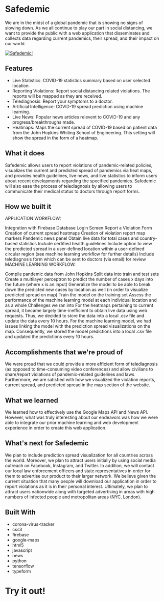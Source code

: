 # Safedemic

We are in the midst of a global pandemic that is showing no signs of slowing down. As we all continue to play our part in social distancing, we want to provide the public with a web application that disseminates and collects data regarding current pandemics, their spread, and their impact on our world.

[![Safedemic!](https://img.youtube.com/vi/iEYuA12UWf4/0.jpg)](http://www.youtube.com/watch?v=iEYuA12UWf4)

## Features

- Live Statistics: COVID-19 statistics summary based on user selected location.
- Reporting Violations: Report social distancing related violations. The reports will be mapped as they are received.
- Telediagnosis: Report your symptoms to a doctor.
- Artificial Intelligence: COVID-19 spread prediction using machine learning. 
- Live News: Popular news articles relevent to COVID-19 and any progress/breakthroughs made.
- Heatmaps: Maps the current spread of COVID-19 based on patient data from the John Hopkins Whiting School of Engineering. This setting will show the spread in the form of a heatmap.

## What it does
Safedemic allows users to report violations of pandemic-related policies, visualizes the current and predicted spread of pandemics via heat maps, and provides health guidelines, live news, and live statistics to inform users about recent developments regarding the specified pandemics. Safedemic will also ease the process of telediagnosis by allowing users to communicate their medical status to doctors through report forms.

## How we built it
APPLICATION WORKFLOW:

Integration with Firebase Database
Login Screen
Report a Violation Form
Creation of current spread heatmaps
Creation of violation report map markers
Pandemic news panel
Obtain live data for total cases and country-based statistics
Include certified health guidelines
Include option to view the predicted spread in a user-defined location within a user-defined circular region (see machine learning workflow for further details)
Include telediagnosis form which can be sent to doctors (via email) for review
MACHINE LEARNING WORKFLOW:

Compile pandemic data from John Hopkins
Split data into train and test sets
Create a multilayer perceptron to predict the number of cases x days into the future (where x is an input)
Generalize the model to be able to break down the predicted new cases by location as well (in order to visualize predicted spread on map)
Train the model on the training set
Assess the performance of the machine learning model at each individual location and as a whole
Challenges we ran into
For the heatmaps pertaining to current spread, it became largely time-inefficient to obtain live data using web requests. Thus, we decided to store the data into a local .csv file and update the data every 10 hours. For the machine learning model, we had issues linking the model with the prediction spread visualizations on the map. Consequently, we stored the model predictions into a local .csv file and updated the predictions every 10 hours.

## Accomplishments that we're proud of
We were proud that we could provide a more efficient form of telediagnosis (as opposed to time-consuming video conferences) and allow civilians to share/report violations of pandemic-related guidelines and laws. Furthermore, we are satisfied with how we visualized the violation reports, current spread, and predicted spread in the map section of the website.

## What we learned
We learned how to effectively use the Google Maps API and News API. However, what was truly interesting about our endeavors was how we were able to integrate our prior machine learning and web development experience in order to create this web application.

## What's next for Safedemic
We plan to include prediction spread visualization for all countries across the world. Moreover, we plan to attract users initially by using social media outreach on Facebook, Instagram, and Twitter. In addition, we will contact our local law enforcement officers and state representatives in order for them to advertise our product to their larger network. We believe given the current situation that many people will download our application in order to report violations as it is in their personal interest. Ultimately, we plan to attract users nationwide along with targeted advertising in areas with high numbers of infected people and metropolitan areas (NYC, London).

## Built With
- corona-virus-tracker
- css3
- firebase
- google-maps
- html5
- javascript
- news
- python
- tensorflow
- typeform

# Try it out!
